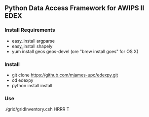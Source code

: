 ## Python Data Access Framework for AWIPS II EDEX

### Install Requirements

* easy_install argparse
* easy_install shapely
* yum install geos geos-devel (ore "brew install goes" for OS X)

### Install

* git clone https://github.com/mjames-upc/edexpy.git
* cd edexpy
* python install install

### Use

./grid/gridInventory.csh HRRR T

